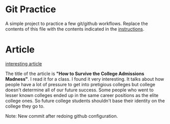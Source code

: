 # Git Practice

A simple project to practice a few git/github workflows. Replace the contents of this file with the contents indicated in the [instructions](./instructions.md).

# Article

[interesting article](https://www.nytimes.com/2015/03/15/opinion/sunday/frank-bruni-how-to-survive-the-college-admissions-madness.html)

The title of the article is **"How to Survive the College Admissions Madness"**. I read it for a class. I found it very interesting. It talks about how people have a lot of pressure to get into pretigious colleges but college doesn't determine all of our future success. Some people who went to lesser known colleges ended up in the same career positions as the elite college ones. So future college students shouldn't base their identity on the college they go to.

Note: New commit after redoing github configuration.
